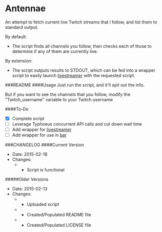 # Antennae
An attempt to fetch current live Twitch streams that I follow, and list them to standard output.

By default:
* The script finds all channels you follow, then checks each of those to determine if 
any of them are currently live. 

By extension:
* The script outputs results to STDOUT, which can be fed into a wrapper script to easily launch
[livestreamer](https://github.com/chrippa/livestreamer) with the requested script.

###README
####Usage
Just run the script, and it'll spit out the info.

But if you want to see the channels that _you_ follow, modify the "Twitch\_username" variable to your Twitch username

####To-Do
* [X] Complete script
* [ ] Leverage Typhoeus concurrent API calls and cut down wait time 
* [ ] Add wrapper for [livestreamer](https://github.com/chrippa/livestreamer)
* [ ] Add wrapper for use in [bar](https://github.com/LemonBoy/bar)

###CHANGELOG
####Current Version
* Date: 2015-02-18
* Changes:
	* + Script is functional

#####Older Versions

* Date: 2015-02-13
* Changes:
	* + Uploaded script
	* + Created/Populated README file
	* + Created/Populated LICENSE file
